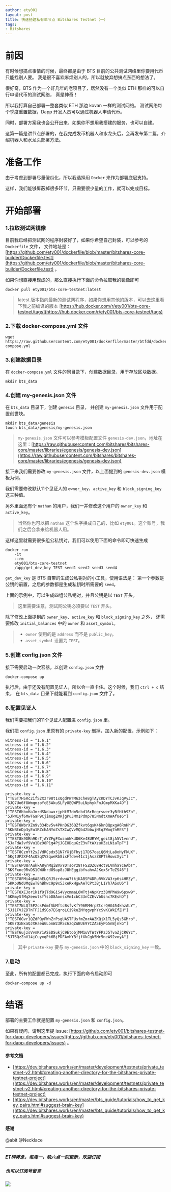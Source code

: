 ```yaml
---
author: ety001
layout: post
title: 快速搭建私有单节点 Bitshares Testnet（一）
tags:
- Bitshares
---
```

# 前因

有时候想搞点事情的时候，最终都是由于 BTS 目前的公共测试网络里你要用代币只能找别人要。
我是很不喜欢麻烦别人的，所以就放弃想搞点东西的想法了。

很好奇，BTS 作为一个好几年的老项目了，居然没有一个类似 ETH 那样的可以自行申请代币的测试网络，
真是神奇！

所以我打算自己部署一整套类似 ETH 那边 kovan 一样的测试网络。
测试网络每个季度重置数据，Dapp 开发人员可以通过机器人申请代币。

同时，部署方案我也会公开出来，如果你不想用我搭建的服务，也可以自建。

这第一篇是讲节点部署的，在我完成发币机器人和水龙头后，会再发布第二篇，介绍机器人和水龙头部署方法。

# 准备工作

由于考虑到部署尽量傻瓜化，所以我选择用 `Docker` 来作为部署底层支持。

这样，我们能够屏蔽掉很多环节，只需要很少量的工作，就可以完成目标。

# 开始部署

### 1.拉取测试网镜像

目前我已经把测试网的程序封装好了，如果你希望自己封装，可以参考的 `Dockerfile` 文件，
文件地址是：[https://github.com/ety001/dockerfile/blob/master/bitshares-core-builder/Dockerfile.test](https://github.com/ety001/dockerfile/blob/master/bitshares-core-builder/Dockerfile.test) 。

如果你想直接用现成的，那么直接执行下面的命令拉取我的镜像即可

```
docker pull ety001/bts-core-testnet:latest
```

> latest 版本指向最新的测试网程序，如果你想用其他的版本，可以去这里看下我之前编译的版本 [https://hub.docker.com/r/ety001/bts-core-testnet/tags](https://hub.docker.com/r/ety001/bts-core-testnet/tags)

### 2.下载 docker-compose.yml 文件

```
wget https://raw.githubusercontent.com/ety001/dockerfile/master/btfdd/docker-compose.yml
```

### 3.创建数据目录

在 `docker-compose.yml` 文件的同目录下，创建数据目录，用于存放区块数据。

```
mkdir bts_data
```

### 4.创建 my-genesis.json 文件

在 `bts_data` 目录下，创建 `genesis` 目录，
并创建 `my-genesis.json` 文件用于配置创世块。

```
mkdir bts_data/genesis
touch bts_data/genesis/my-genesis.json
```

> `my-genesis.json` 文件可以参考模板配置文件 `genesis-dev.json`，地址在这里：[https://raw.githubusercontent.com/bitshares/bitshares-core/master/libraries/egenesis/genesis-dev.json](https://raw.githubusercontent.com/bitshares/bitshares-core/master/libraries/egenesis/genesis-dev.json)

接下来我们需要修改 `my-genesis.json` 文件，以上面提到的 `genesis-dev.json` 模板为例。

我们需要修改默认11个见证人的 `owner_key`、`active_key` 和 `block_signing_key` 这三种值。

另外里面还有个 `nathan` 的用户，我们一并修改这个用户的 `owner_key` 和 `active_key`。

> 当然你也可以把 `nathan` 这个名字换成自己的，比如 `ety001`。这个账号，我们之后会拿来给机器人用。

这样这里就需要很多组公私钥对，我们可以使用下面的命令即可快速生成

```
docker run
    -it
    --rm
    ety001/bts-core-testnet
    /app/get_dev_key TEST seed1 seed2 seed3 seed4
```

`get_dev_key` 是 BTS 自带的生成公私钥对的小工具，使用语法是：
第一个参数是公钥的前置，之后的参数都是生成私钥时所需要的 `seed`。

上面的示例中，可以生成四组公私钥对，并且公钥是以 `TEST` 开头。

> 这里需要注意，测试网公钥必须要以 `TEST` 开头。

除了修改上面提到的 `owner_key`、`active_key` 和 `block_signing_key` 之外，
还需要修改 `initial_balances` 中的 `owner` 和 `asset_symbol`。

> * `owner` 使用的是 `address` 而不是 `public_key`。
> * `asset_symbol` 设置为 `TEST`。

### 5.创建 config.json 文件

接下需要启动一次容器，以创建 `config.json` 文件

```
docker-compose up
```

执行后，由于还没有配置见证人，所以会一直卡住。这个时候，我们 `ctrl + c` 结束，
在 `bts_data` 目录下就能看到 `config.json` 文件了。

### 6.配置见证人

我们需要把我们的11个见证人配置进 `config.json` 里。

我们把 `config.json` 里原有的 `private-key` 删掉，加入新的配置，示例如下：

```
witness-id = "1.6.1"
witness-id = "1.6.2"
witness-id = "1.6.3"
witness-id = "1.6.4"
witness-id = "1.6.5"
witness-id = "1.6.6"
witness-id = "1.6.7"
witness-id = "1.6.8"
witness-id = "1.6.9"
witness-id = "1.6.10"
witness-id = "1.6.11"

private-key = ["TEST7HSRc2ifS2Xzr98t1xQgdPWrM6zChe8gTAycKDYTCJvKJqVyJC", "5JQ7Uo6f8WmqnzoYcE5AkuSLFyUEQWP5uLNphykFnJCmpMXKa4D"]
private-key = ["TEST6hboHaJmrdSNdawxrjpHtM7dm5cbd16rBegrswer3yBfHth9Zo", "5JkW1yf6MwTGaP9CjimugZMRjgPuJMm1Pdmp785NndtXmWAfUe6"]
private-key = ["TEST8WbrXZn9v334bv5v4PKnDG36QZfkvt6qsK46knQQpxgA6RnHhV", "5KNBtnDp3yEu1RZchANYoZsTXCwQVvMQb42bbwjNtq3Woq7nRES"]
private-key = ["TEST8k9DRh9KrTjAYZFgFXwznAWkdD6Ke48URYWjgeit8jA5V1vnnU", "5JaFdWJvf9Vu1Bz98P1g4PjJGEUDquGzZ3vFtWXzuHZeLNiaTpF"]
private-key = ["TEST8CzmYt2sJVdRCpdx51N7YXjBFhyj17DS7oaiQ6MjLa8oHyFkUX", "5KgtUPZXF4AxQSqXVSqweRb8ixFfdev41c1jAszZ8PTSHowcXyc"]
private-key = ["TEST6PU8rAukkA8ynMqiBVxYDTsoYz8TFSZDZ68Hct9LVmhaYc6AbT", "5K9Fxnc9RvDS1CWUhrd89ap8zJ8hEggibYvahvAJKexSrTeZS46"]
private-key = ["TEST8FMi4q6A8hELQRJ5zrdwuW7tkjKABSP4DRuRVkVA3rp6s4HRZy", "5KKpUNdUMqEwT8hBhwc9p9x5JxeRxHgwAeTCPt3BjL1Yh7ASoU6"]
private-key = ["TEST8XEJor1k1f9jTd9GiS4VycmmaL6WTtj4NpKrz3BMPhW9w6pxw9", "5KKmySfMqXeeutsfYsbD8AonsxVm1cbC33nCZEvVbUsnc7KEshD"]
private-key = ["TEST7NLQf5P2csPdmfSbMftcBsfvKfY96RMHrpZtcrQHG454khzALY", "5Ji1FVJZDTnTFJ1dSGo7EGqroLCi9kuZMYqgvphYcSvKCWkEfZH"]
private-key = ["TEST6Gvr1QZdPQyFWnZrPsgUASTFUsfmZmrAWZKQjX1TL5yQs5GMro", "5KErQxNxaQJXHaeWGLonW23RSc6zqZuBUE9YCZASEyPG5nBjnkG"]
private-key = ["TEST6ujzsVvmKr1ASSDSukjC9EtobjMM1uVTWtYFPzJ5TvaZjCRGYz", "5JT6QzZnV14jCuyxqPk6BjPDFAvhYBfjfXkCgk5Mr5neA92voyA"]
```

> 其中 `private-key` 要与 `my-genesis.json` 中的 `block_signing_key` 一致。

### 7.启动

至此，所有的配置都已完成，执行下面的命令启动即可

```
docker-compose up -d
```

# 结语

部署的主要工作就是配置 `my-genesis.json` 和 `config.json`。

如果有疑问，请到这里提 issue: [https://github.com/ety001/bitshares-testnet-for-dapp-developers/issues](https://github.com/ety001/bitshares-testnet-for-dapp-developers/issues) 。

#### 参考文档
* [https://dev.bitshares.works/en/master/development/testnets/private_testnet-v2.html#creating-another-directory-for-the-bitshares-private-testnet-project](https://dev.bitshares.works/en/master/development/testnets/private_testnet-v2.html#creating-another-directory-for-the-bitshares-private-testnet-project)
* [https://dev.bitshares.works/en/master/bts_guide/tutorials/how_to_get_key_pairs.html#suggest-brain-key](https://dev.bitshares.works/en/master/bts_guide/tutorials/how_to_get_key_pairs.html#suggest-brain-key)

#### 感谢
@abit  @Necklace

---
##### ET碎碎念，每周一，晚六点一刻更新，欢迎订阅
##### 也可以订阅号留言
![](/img/wechat-subscribe.jpg)
